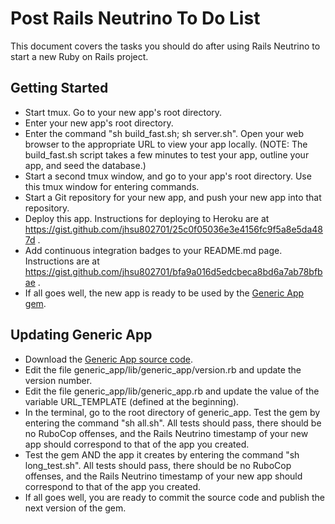 # Post Rails Neutrino To Do List

This document covers the tasks you should do after using Rails Neutrino to start a new Ruby on Rails project.

## Getting Started
* Start tmux.  Go to your new app's root directory.
* Enter your new app's root directory.
* Enter the command "sh build_fast.sh; sh server.sh".  Open your web browser to the appropriate URL to view your app locally.  (NOTE: The build_fast.sh script takes a few minutes to test your app, outline your app, and seed the database.)  
* Start a second tmux window, and go to your app's root directory.  Use this tmux window for entering commands.
* Start a Git repository for your new app, and push your new app into that repository.
* Deploy this app.  Instructions for deploying to Heroku are at https://gist.github.com/jhsu802701/25c0f05036e3e4156fc9f5a8e5da487d .
* Add continuous integration badges to your README.md page.  Instructions are at https://gist.github.com/jhsu802701/bfa9a016d5edcbeca8bd6a7ab78bfbae .
* If all goes well, the new app is ready to be used by the [Generic App gem](https://github.com/jhsu802701/generic_app).

## Updating Generic App
* Download the [Generic App source code](https://github.com/jhsu802701/generic_app).
* Edit the file generic_app/lib/generic_app/version.rb and update the version number.
* Edit the file generic_app/lib/generic_app.rb and update the value of the variable URL_TEMPLATE (defined at the beginning).
* In the terminal, go to the root directory of generic_app.  Test the gem by entering the command "sh all.sh".  All tests should pass, there should be no RuboCop offenses, and the Rails Neutrino timestamp of your new app should correspond to that of the app you created.
* Test the gem AND the app it creates by entering the command "sh long_test.sh".  All tests should pass, there should be no RuboCop offenses, and the Rails Neutrino timestamp of your new app should correspond to that of the app you created.
* If all goes well, you are ready to commit the source code and publish the next version of the gem.
